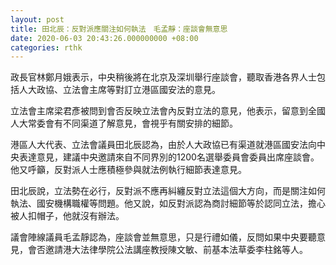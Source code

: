 ```yaml
---
layout: post
title: 田北辰：反對派應關注如何執法　毛孟靜：座談會無意思
date: 2020-06-03 20:43:26.000000000 +08:00
categories: rthk
---
```


政長官林鄭月娥表示，中央稍後將在北京及深圳舉行座談會，聽取香港各界人士包括人大政協、立法會主席等對訂立港區國安法的意見。

立法會主席梁君彥被問到會否反映立法會內反對立法的意見，他表示，留意到全國人大常委會有不同渠道了解意見，會視乎有關安排的細節。

港區人大代表、立法會議員田北辰認為，由於人大政協已有渠道就港區國安法向中央表達意見，建議中央邀請來自不同界別的1200名選舉委員會委員出席座談會。他又呼籲，反對派人士應積極參與就法例執行細節表達意見。

田北辰說，立法勢在必行，反對派不應再糾纏反對立法這個大方向，而是關注如何執法、國安機構職權等問題。他又說，如反對派認為商討細節等於認同立法，擔心被人扣帽子，他就沒有辦法。

議會陣線議員毛孟靜認為，座談會並無意思，只是行禮如儀，反問如果中央要聽意見，會否邀請港大法律學院公法講座教授陳文敏、前基本法草委李柱銘等人。
